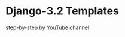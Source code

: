 # Django-3.2 Templates
step-by-step by [YouTube channel](https://www.youtube.com/playlist?list=PLEsfXFp6DpzRMby_cSoWTFw8zaMdTEXgL)
